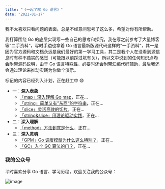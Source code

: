 ```yaml
---
title: "《一起了解 Go 语言》"
date: "2021-01-17"
---
```


我不太喜欢只看问题的表面，总是不经意间思考了这么多，希望对你有所帮助。

我打算围绕 Go 的底层实现写一些自己的思考和探究，我在写之前参考了大量博客等”二手资料“，写时手边也拿着 Go 语言最新版源代码这样的”一手资料“，其一是因为官方源码和文档永远是我们最好的第一学习工具，其二是我个人在没看到源信息时有种不踏实的感觉（可能跟以前踩过坑有关），所以文中说到的任何知识点均会附带源码说明，由于 Go 语言特殊性，必要时还会附带汇编代码辅助，最后我还会通过理论来推动实践为你做个演示。

标记的内容已经列入计划，正在赶工中 😄

- 一：**深入表象**
  - [「map」深入理解 Go map](/posts/go/map)，正在...
  - [「string」简单又有”东西“的字符串](/posts/http)，正在...
  - [「slice」灵活高效的切片](/posts/http)，正在...
  - [「string&slice」用理论驱动实践](/posts/http)，正在...
- 二：**深入理解**
  - [「method」方法到底是什么](/posts/http)，正在...
- 三：**深入灵魂**
  - [「GPM」Go 调度模型为什么这么特别？](/posts/http)，正在...
  - [「GC」入个 GC 算法的门？](/posts/http)，正在...

### 我的公众号

平时喜欢分享 Go 语言、学习历程，欢迎关注我的公众号：

![image](https://gitee.com/sh1luo/imgs/raw/master/imgs/qrcode_for_gh_8b9d3fa3063c_344%20(1).jpg)
